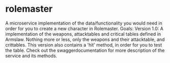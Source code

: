 # rolemaster
A microservice implementation of the data/functionality you would need in order for you to create a new character in Rolemaster.
Goals:
Version 1.0: 
A implementation of the weapons, attacktables and critical tables defined in Armslaw. Nothing more or less, only the weapons and their attacktable, and crittables.
This version also contains a 'hit' method, in order for you to test the table.
Check out the swaggerdocumentation for more description of the service and its methods.

